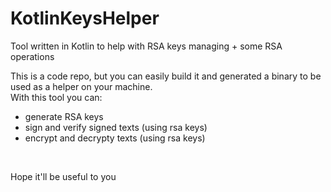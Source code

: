 # KotlinKeysHelper
Tool written in Kotlin to help with RSA keys managing + some RSA operations

This is a code repo, but you can easily build it and generated a binary to be used as a helper on your machine. <br />
With this tool you can:
* generate RSA keys
* sign and verify signed texts (using rsa keys)
* encrypt and decrypty texts (using rsa keys)
<br />

Hope it'll be useful to you


